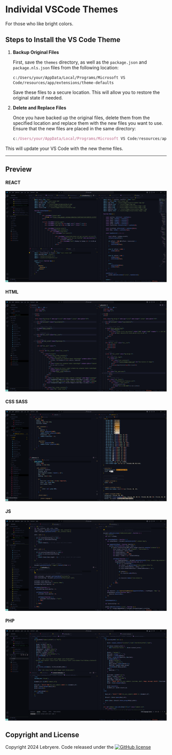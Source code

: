# Individal VSCode Themes

For those who like bright colors.

## Steps to Install the VS Code Theme

1. **Backup Original Files**

      First, save the `themes` directory, as well as the `package.json` and `package.nls.json` files from the following location:
      ```react
      c:/Users/your/AppData/Local/Programs/Microsoft VS Code/resources/app/extensions/theme-defaults
      ```
      Save these files to a secure location. This will allow you to restore the original state if needed.

2. **Delete and Replace Files**

      Once you have backed up the original files, delete them from the specified location and replace them with the new files you want to use.
      Ensure that the new files are placed in the same directory:
      ```js
      c:/Users/your/AppData/Local/Programs/Microsoft VS Code/resources/app/extensions/theme-defaults
      ```

This will update your VS Code with the new theme files.


---
## Preview
#### REACT

![Resume Preview](assets/individual-react.png)
#### HTML

![Resume Preview](assets/individual-html.png)
#### CSS SASS

![Resume Preview](assets/individual-css.png)
#### JS

![Resume Preview](assets/individual-js.png)
#### PHP

![Resume Preview](assets/individual-php.png)

## Copyright and License

Copyright 2024 Lebryere. Code released under the [![GitHub license](https://img.shields.io/badge/licence-MIT-green%3F%26style%3Dplastic?style=plastic)](https://raw.githubusercontent.com/LeBryere/Hello-balcsi/master/LICENCE)

